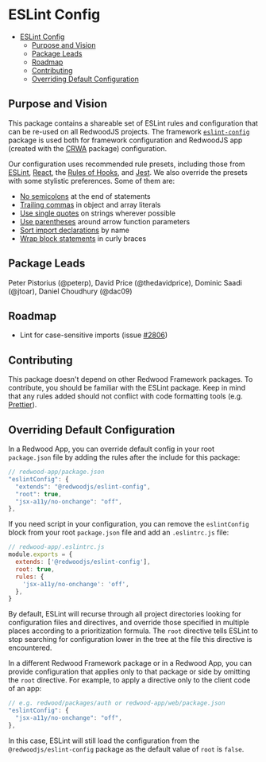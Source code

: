 # ESLint Config

<!-- toc -->

- [ESLint Config](#eslint-config)
  - [Purpose and Vision](#purpose-and-vision)
  - [Package Leads](#package-leads)
  - [Roadmap](#roadmap)
  - [Contributing](#contributing)
  - [Overriding Default Configuration](#overriding-default-configuration)

## Purpose and Vision

This package contains a shareable set of ESLint rules and configuration that can be re-used on all RedwoodJS projects. The framework [`eslint-config`](https://github.com/redwoodjs/redwood/tree/main/packages/eslint-config) package is used both for framework configuration and RedwoodJS app (created with the [CRWA](https://github.com/redwoodjs/redwood/tree/main/packages/create-cedar-app) package) configuration.

Our configuration uses recommended rule presets, including those from [ESLint](https://eslint.org/docs/rules/), [React](https://www.npmjs.com/package/eslint-plugin-react#list-of-supported-rules), the [Rules of Hooks](https://reactjs.org/docs/hooks-rules.html), and [Jest](https://github.com/testing-library/eslint-plugin-jest-dom#supported-rules). We also override the presets with some stylistic preferences. Some of them are:

- [No semicolons](https://eslint.org/docs/rules/semi) at the end of statements
- [Trailing commas](https://eslint.org/docs/rules/comma-dangle) in object and array literals
- [Use single quotes](https://eslint.org/docs/rules/quotes) on strings wherever possible
- [Use parentheses](https://eslint.org/docs/rules/arrow-parens) around arrow function parameters
- [Sort import declarations](https://eslint.org/docs/rules/sort-imports) by name
- [Wrap block statements](https://eslint.org/docs/rules/curly) in curly braces

## Package Leads

Peter Pistorius (@peterp), David Price (@thedavidprice), Dominic Saadi (@jtoar), Daniel Choudhury (@dac09)

## Roadmap

- Lint for case-sensitive imports (issue [#2806](https://github.com/redwoodjs/redwood/issues/2806))

## Contributing

This package doesn't depend on other Redwood Framework packages. To contribute, you should be familiar with the ESLint package. Keep in mind that any rules added should not conflict with code formatting tools (e.g. [Prettier](https://prettier.io/docs/en/integrating-with-linters.html)).

## Overriding Default Configuration

In a Redwood App, you can override default config in your root `package.json` file by adding the rules after the include for this package:

```javascript
// redwood-app/package.json
"eslintConfig": {
  "extends": "@redwoodjs/eslint-config",
  "root": true,
  "jsx-a11y/no-onchange": "off",
},
```

If you need script in your configuration, you can remove the `eslintConfig` block from your root `package.json` file and add an `.eslintrc.js` file:

```javascript
// redwood-app/.eslintrc.js
module.exports = {
  extends: ['@redwoodjs/eslint-config'],
  root: true,
  rules: {
    'jsx-a11y/no-onchange': 'off',
  },
}
```

By default, ESLint will recurse through all project directories looking for configuration files and directives, and override those specified in multiple places according to a prioritization formula. The `root` directive tells ESLint to stop searching for configuration lower in the tree at the file this directive is encountered.

In a different Redwood Framework package or in a Redwood App, you can provide configuration that applies only to that package or side by omitting the `root` directive. For example, to apply a directive only to the client code of an app:

```javascript
// e.g. redwood/packages/auth or redwood-app/web/package.json
"eslintConfig": {
  "jsx-a11y/no-onchange": "off",
},
```

In this case, ESLint will still load the configuration from the `@redwoodjs/eslint-config` package as the default value of `root` is `false`.
